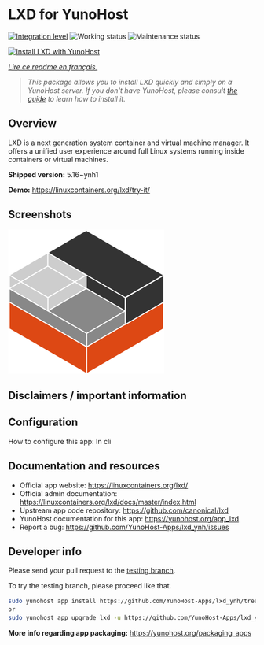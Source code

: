 <!--
N.B.: This README was automatically generated by https://github.com/YunoHost/apps/tree/master/tools/README-generator
It shall NOT be edited by hand.
-->

# LXD for YunoHost

[![Integration level](https://dash.yunohost.org/integration/lxd.svg)](https://dash.yunohost.org/appci/app/lxd) ![Working status](https://ci-apps.yunohost.org/ci/badges/lxd.status.svg) ![Maintenance status](https://ci-apps.yunohost.org/ci/badges/lxd.maintain.svg)

[![Install LXD with YunoHost](https://install-app.yunohost.org/install-with-yunohost.svg)](https://install-app.yunohost.org/?app=lxd)

*[Lire ce readme en français.](./README_fr.md)*

> *This package allows you to install LXD quickly and simply on a YunoHost server.
If you don't have YunoHost, please consult [the guide](https://yunohost.org/#/install) to learn how to install it.*

## Overview

LXD is a next generation system container and virtual machine manager. It offers a unified user experience around full Linux systems running inside containers or virtual machines.

**Shipped version:** 5.16~ynh1

**Demo:** https://linuxcontainers.org/lxd/try-it/

## Screenshots

![Screenshot of LXD](./doc/screenshots/LXD-logo.png)

## Disclaimers / important information

## Configuration

How to configure this app: In cli

## Documentation and resources

* Official app website: <https://linuxcontainers.org/lxd/>
* Official admin documentation: <https://linuxcontainers.org/lxd/docs/master/index.html>
* Upstream app code repository: <https://github.com/canonical/lxd>
* YunoHost documentation for this app: <https://yunohost.org/app_lxd>
* Report a bug: <https://github.com/YunoHost-Apps/lxd_ynh/issues>

## Developer info

Please send your pull request to the [testing branch](https://github.com/YunoHost-Apps/lxd_ynh/tree/testing).

To try the testing branch, please proceed like that.

``` bash
sudo yunohost app install https://github.com/YunoHost-Apps/lxd_ynh/tree/testing --debug
or
sudo yunohost app upgrade lxd -u https://github.com/YunoHost-Apps/lxd_ynh/tree/testing --debug
```

**More info regarding app packaging:** <https://yunohost.org/packaging_apps>
